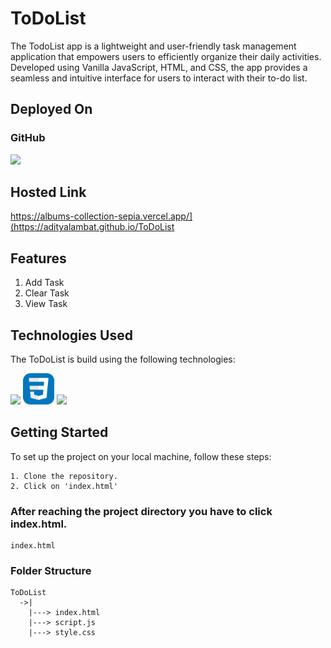 # ToDoList

The TodoList app is a lightweight and user-friendly task management application that empowers users to efficiently organize their daily activities. Developed using Vanilla JavaScript, HTML, and CSS, the app provides a seamless and intuitive interface for users to interact with their to-do list.

## Deployed On
### GitHub
<img src="https://github.com/AdityaLambat/skill-icons/blob/main/icons/Github-Dark.svg" width="50">

## Hosted Link
https://albums-collection-sepia.vercel.app/](https://adityalambat.github.io/ToDoList

## Features

1. Add Task
2. Clear Task
3. View Task

## Technologies Used

The ToDoList is build using the following technologies:

<p>
  <img src="https://github.com/AdityaLambat/skill-icons/blob/main/icons/HTML.svg" width="50">
  <img src="https://github.com/tandpfun/skill-icons/raw/main/icons/CSS.svg" alt="CSS Icon" width="50">
  <img src="https://github.com/AdityaLambat/skill-icons/raw/main/icons/JavaScript.svg" width="50">
</p>

## Getting Started

To set up the project on your local machine, follow these steps:
````
1. Clone the repository.
2. Click on 'index.html'
````

### After reaching the project directory you have to click index.html.
````
index.html

````

### Folder Structure

````
ToDoList
  ->|           
    |---> index.html       
    |---> script.js
    |---> style.css
````
